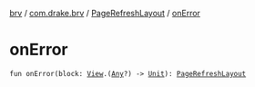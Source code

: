 [brv](../../index.md) / [com.drake.brv](../index.md) / [PageRefreshLayout](index.md) / [onError](./on-error.md)

# onError

`fun onError(block: `[`View`](https://developer.android.com/reference/android/view/View.html)`.(`[`Any`](https://kotlinlang.org/api/latest/jvm/stdlib/kotlin/-any/index.html)`?) -> `[`Unit`](https://kotlinlang.org/api/latest/jvm/stdlib/kotlin/-unit/index.html)`): `[`PageRefreshLayout`](index.md)